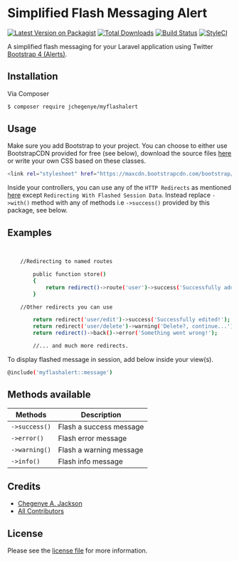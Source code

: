 # Simplified Flash Messaging Alert

[![Latest Version on Packagist][ico-version]][link-packagist]
[![Total Downloads][ico-downloads]][link-downloads]
[![Build Status][ico-travis]][link-travis]
[![StyleCI][ico-styleci]][link-styleci]

A simplified flash messaging for your Laravel application using Twitter [Bootstrap 4 (Alerts)][bootstrap4-alerts].

## Installation

Via Composer

``` bash
$ composer require jchegenye/myflashalert
```

## Usage

Make sure you add Bootstrap to your project. You can choose to either use BootstrapCDN provided for free (see below), download the source files [here][bootstrap4-cdn] or write your own CSS based on these classes.

``` bash
<link rel="stylesheet" href="https://maxcdn.bootstrapcdn.com/bootstrap/4.0.0/css/bootstrap.min.css" integrity="sha384-Gn5384xqQ1aoWXA+058RXPxPg6fy4IWvTNh0E263XmFcJlSAwiGgFAW/dAiS6JXm" crossorigin="anonymous">
```
Inside your controllers, you can use any of the `HTTP Redirects` as mentioned [here][laravel-http-redirects] except `Redirecting With Flashed Session Data`. Instead replace `->with()` method with any of methods i.e `->success()` provided by this package, see below.

## Examples

``` bash


    //Redirecting to named routes

        public function store()
        {
            return redirect()->route('user')->success('Successfully added!');
        }

    //Other redirects you can use

        return redirect('user/edit')->success('Successfully edited!');
        return redirect('user/delete')->warning('Delete?, continue...');
        return redirect()->back()->error('Something went wrong!');

        //... and much more redirects.


```

To display flashed message in session, add below inside your view(s).

``` bash
@include('myflashalert::message')
```

## Methods available

| **Methods** | **Description** |
| --- | --- |
| `->success()` | Flash a success message |
| `->error()` | Flash error message |
| `->warning()` | Flash a warning message |
| `->info()` | Flash info message |

## Credits

- [Chegenye A. Jackson][link-author]
- [All Contributors][link-contributors]

## License

Please see the [license file](license.md) for more information.

[ico-version]: https://img.shields.io/packagist/v/jchegenye/myflashalert.svg?style=flat-square
[ico-downloads]: https://img.shields.io/packagist/dt/jchegenye/myflashalert.svg?style=flat-square
[ico-travis]: https://img.shields.io/travis/jchegenye/myflashalert/master.svg?style=flat-square
[ico-styleci]: https://styleci.io/repos/12345678/shield

[link-packagist]: https://packagist.org/packages/jchegenye/myflashalert
[link-downloads]: https://packagist.org/packages/jchegenye/myflashalert
[link-travis]: https://travis-ci.org/jchegenye/myflashalert
[link-styleci]: https://styleci.io/repos/12345678
[link-author]: https://jchegenye.me
[link-contributors]: https://jchegenye.me]
[link-author-email]: mailto:chegenyejackson@gmail.com

[bootstrap4-alerts]: https://getbootstrap.com/docs/4.0/components/alerts/
[bootstrap4-cdn]: https://getbootstrap.com/docs/4.0/getting-started/introduction/
[laravel-http-redirects]: https://laravel.com/docs/5.7/redirects#redirecting-with-flashed-session-data